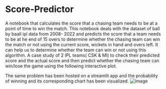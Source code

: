 # Score-Predictor
A notebook that calculates the score that a chasing team needs to be at a point of time to win the match. This notebook deals with the dataset of ball by baall ipl data from 2008- 2022 and predicts the score that a team needs to be at he end of 15 overs to determine whether the chasing team can win the match or not using the current score, wickets in hand and overs left. 
It can help us to determine whether the team can win or not using this algorithm.
A case study of 2 IPL teams( CSK & MI) to check their predicted score and the actual score and then predict whether the chasing team can win/lose the game using the following interactive plot.

The same problem has been hosted on a streamlit app and the probability of winning and its corresponding chart has been visualized.
![image](https://github.com/NavinS09/Score-Predictor/assets/117147021/ad88688f-dce3-4c72-ba88-a27b73b1049b)
